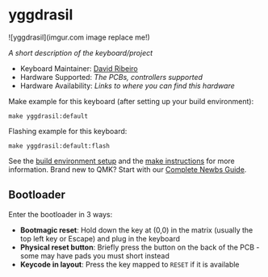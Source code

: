 # yggdrasil

![yggdrasil](imgur.com image replace me!)

*A short description of the keyboard/project*

* Keyboard Maintainer: [David Ribeiro](https://github.com/LoyalPotato)
* Hardware Supported: *The PCBs, controllers supported*
* Hardware Availability: *Links to where you can find this hardware*

Make example for this keyboard (after setting up your build environment):

    make yggdrasil:default

Flashing example for this keyboard:

    make yggdrasil:default:flash

See the [build environment setup](https://docs.qmk.fm/#/getting_started_build_tools) and the [make instructions](https://docs.qmk.fm/#/getting_started_make_guide) for more information. Brand new to QMK? Start with our [Complete Newbs Guide](https://docs.qmk.fm/#/newbs).

## Bootloader

Enter the bootloader in 3 ways:

* **Bootmagic reset**: Hold down the key at (0,0) in the matrix (usually the top left key or Escape) and plug in the keyboard
* **Physical reset button**: Briefly press the button on the back of the PCB - some may have pads you must short instead
* **Keycode in layout**: Press the key mapped to `RESET` if it is available
